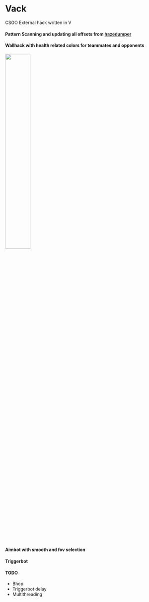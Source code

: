 # Vack
CSGO External hack written in V

#### Pattern Scanning and updating all offsets from [hazedumper](https://github.com/frk1/hazedumper/blob/master/config.json)

#### Wallhack with health related colors for teammates and opponents
<img src="https://i.imgur.com/5XrlCi6.jpg" width="40%">

#### Aimbot with smooth and fov selection

#### Triggerbot

#### TODO 

  * Bhop
  * Triggerbot delay
  * Multithreading

